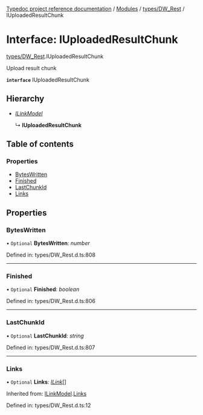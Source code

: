 [Typedoc project reference documentation](../README.md) / [Modules](../modules.md) / [types/DW_Rest](../modules/types_dw_rest.md) / IUploadedResultChunk

# Interface: IUploadedResultChunk

[types/DW_Rest](../modules/types_dw_rest.md).IUploadedResultChunk

Upload result chunk

**`interface`** IUploadedResultChunk

## Hierarchy

* [*ILinkModel*](types_dw_rest.ilinkmodel.md)

  ↳ **IUploadedResultChunk**

## Table of contents

### Properties

- [BytesWritten](types_dw_rest.iuploadedresultchunk.md#byteswritten)
- [Finished](types_dw_rest.iuploadedresultchunk.md#finished)
- [LastChunkId](types_dw_rest.iuploadedresultchunk.md#lastchunkid)
- [Links](types_dw_rest.iuploadedresultchunk.md#links)

## Properties

### BytesWritten

• `Optional` **BytesWritten**: *number*

Defined in: types/DW_Rest.d.ts:808

___

### Finished

• `Optional` **Finished**: *boolean*

Defined in: types/DW_Rest.d.ts:806

___

### LastChunkId

• `Optional` **LastChunkId**: *string*

Defined in: types/DW_Rest.d.ts:807

___

### Links

• `Optional` **Links**: [*ILink*](types_dw_rest.ilink.md)[]

Inherited from: [ILinkModel](types_dw_rest.ilinkmodel.md).[Links](types_dw_rest.ilinkmodel.md#links)

Defined in: types/DW_Rest.d.ts:12

